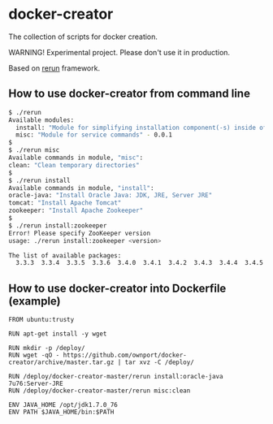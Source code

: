 # docker-creator

The collection of scripts for docker creation. 

WARNING! Experimental project. Please don't use it in production.

Based on [rerun](https://github.com/rerun/rerun) framework. 

## How to use docker-creator from command line

```sh
$ ./rerun 
Available modules:
  install: "Module for simplifying installation component(-s) inside of Docker" - 0.0.1
  misc: "Module for service commands" - 0.0.1
$
$ ./rerun misc
Available commands in module, "misc":
clean: "Clean temporary directories"
$
$ ./rerun install
Available commands in module, "install":
oracle-java: "Install Oracle Java: JDK, JRE, Server JRE"
tomcat: "Install Apache Tomcat"
zookeeper: "Install Apache Zookeeper"
$
$ ./rerun install:zookeeper
Error! Please specify ZooKeeper version
usage: ./rerun install:zookeeper <version>

The list of available packages:
  3.3.3  3.3.4  3.3.5  3.3.6  3.4.0  3.4.1  3.4.2  3.4.3  3.4.4  3.4.5  3.4.6
```

## How to use docker-creator into Dockerfile (example)

```
FROM ubuntu:trusty

RUN apt-get install -y wget

RUN mkdir -p /deploy/
RUN wget -qO - https://github.com/ownport/docker-creator/archive/master.tar.gz | tar xvz -C /deploy/

RUN /deploy/docker-creator-master/rerun install:oracle-java 7u76:Server-JRE
RUN /deploy/docker-creator-master/rerun misc:clean

ENV JAVA_HOME /opt/jdk1.7.0_76
ENV PATH $JAVA_HOME/bin:$PATH
```
